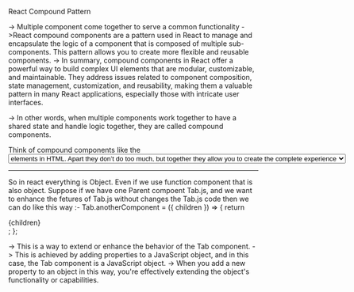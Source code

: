 React Compound Pattern

-> Multiple component come together to serve a common functionality
->React compound components are a pattern used in React to manage and encapsulate the logic of a component that is composed of multiple sub-components. This pattern allows you to create more flexible and reusable components.
-> In summary, compound components in React offer a powerful way to build complex UI elements that are modular, customizable, and maintainable. They address issues related to component composition, state management, customization, and reusability, making them a valuable pattern in many React applications, especially those with intricate user interfaces.

-> In other words, when multiple components work together to have a shared state and handle logic together, they are called compound components.

Think of compound components like the <select> and <option> elements in HTML. Apart they don’t do too much, but together they allow you to create the complete experience

---

So in react everything is Object. Even if we use function component that is also object.
Suppose if we have one Parent compoent Tab.js, and we want to enhance the fetures of Tab.js without
changes the Tab.js code then we can do like this way :-
Tab.anotherComponent = ({ children }) => {
return <div className="contentWrapper">{children}</div>;
};

-> This is a way to extend or enhance the behavior of the Tab component.
-> This is achieved by adding properties to a JavaScript object, and in this case, the Tab component is a JavaScript object.
-> When you add a new property to an object in this way, you're effectively extending the object's functionality or capabilities.
